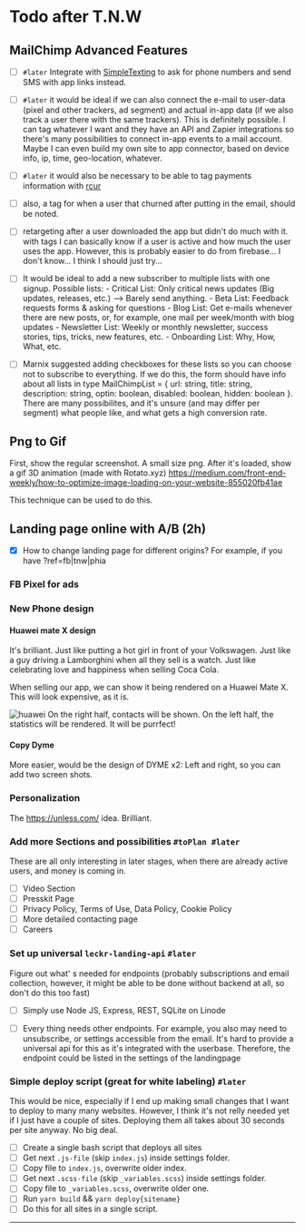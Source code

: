 
# Todo after T.N.W

## MailChimp Advanced Features 

- [ ] `#later` Integrate with [SimpleTexting](https://mailchimp.com/integrations/sms-and-text-message-marketing/) to ask for phone numbers and send SMS with app links instead.
- [ ] `#later` it would be ideal if we can also connect the e-mail to user-data (pixel and other trackers, ad segment) and actual in-app data (if we also track a user there with the same trackers). This is definitely possible. I can tag whatever I want and they have an API and Zapier integrations so there's many possibilities to connect in-app events to a mail account. Maybe I can even build my own site to app connector, based on device info, ip, time, geo-location, whatever.
- [ ] `#later` it would also be necessary to be able to tag payments information with [rcur](https://rcur.nl)
- [ ] also, a tag for when a user that churned after putting in the email, should be noted. 
- [ ] retargeting after a user downloaded the app but didn't do much with it. with tags I can basically know if a user is active and how much the user uses the app. However, this is probably easier to do from firebase... I don't know... I think I should just try...

- [ ] It would be ideal to add a new subscriber to multiple lists with one signup. Possible lists:
        - Critical List: Only critical news updates (Big updates, releases, etc.) --> Barely send anything.
        - Beta List: Feedback requests forms & asking for questions
        - Blog List: Get e-mails whenever there are new posts, or, for example, one mail per week/month with blog updates
        - Newsletter List: Weekly or monthly newsletter, success stories, tips, tricks, new features, etc.
        - Onboarding List: Why, How, What, etc.

- [ ] Marnix suggested adding checkboxes for these lists so you can choose not to subscribe to everything. If we do this, the form should have info about all lists in type MailChimpList = { url: string, title: string, description: string, optin: boolean, disabled: boolean, hidden: boolean }. There are many possibilites, and it's unsure (and may differ per segment) what people like, and what gets a high conversion rate.



## Png to Gif

First, show the regular screenshot. A small size png. 
After it's loaded, show a gif 3D animation (made with Rotato.xyz)
https://medium.com/front-end-weekly/how-to-optimize-image-loading-on-your-website-855020fb41ae

This technique can be used to do this. 


## Landing page online with A/B (2h)

- [x] How to change landing page for different origins? For example, if you have ?ref=fb|tnw|phia

### FB Pixel for ads

### New Phone design

#### Huawei mate X design

It's brilliant. Just like putting a hot girl in front of your Volkswagen. Just like a guy driving a Lamborghini when all they sell is a watch. Just like celebrating love and happiness when selling Coca Cola.

When selling our app, we can show it being rendered on a Huawei Mate X. This will look expensive, as it is. 

![huawei](https://user-images.githubusercontent.com/1976888/56899590-16b25200-6a94-11e9-8dcb-2dd36e9bac99.jpg)
On the right half, contacts will be shown. On the left half, the statistics will be rendered. It will be purrfect!

#### Copy Dyme

More easier, would be the design of DYME x2: Left and right, so you can add two screen shots.

### Personalization

The https://unless.com/ idea. Brilliant.


### Add more Sections and possibilities `#toPlan #later` 

These are all only interesting in later stages, when there are already active users, and money is coming in. 

- [ ] Video Section
- [ ] Presskit Page
- [ ] Privacy Policy, Terms of Use, Data Policy, Cookie Policy
- [ ] More detailed contacting page
- [ ] Careers

### Set up universal `leckr-landing-api` `#later`

Figure out what' s needed for endpoints (probably subscriptions and email collection, however, it might be able to be done without backend at all, so don't do this too fast)

- [ ] Simply use Node JS, Express, REST, SQLite on Linode 
- [ ] Every thing needs other endpoints. For example, you also may need to unsubscribe, or settings accessible from the email. It's hard to provide a universal api for this as it's integrated with the userbase. Therefore, the endpoint could be listed in the settings of the landingpage


### Simple deploy script (great for white labeling) `#later`

This would be nice, especially if I end up making small changes that I want to deploy to many many websites. However, I think it's not relly needed yet if I just have a couple of sites. Deploying them all takes about 30 seconds per site anyway. No big deal. 

- [ ] Create a single bash script that deploys all sites
- [ ] Get next `.js-file` (skip `index.js`) inside settings folder. 
- [ ] Copy file to `index.js`, overwrite older index.
- [ ] Get next `.scss-file` (skip `_variables.scss`) inside settings folder.
- [ ] Copy file to `_variables.scss`, overwrite older one.
- [ ] Run `yarn build` && `yarn deploy{sitename}`
- [ ] Do this for all sites in a single script.

------------
